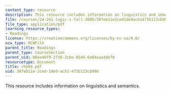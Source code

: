 ```yaml
---
content_type: resource
description: This resource includes information on linguistics and semantics.
file: /courses/24-241-logic-i-fall-2005/38feb11e2ced1de9acb1473b113cb99d_chp04.pdf
file_type: application/pdf
learning_resource_types:
- Readings
license: https://creativecommons.org/licenses/by-nc-sa/4.0/
ocw_type: OCWFile
parent_title: Readings
parent_type: CourseSection
parent_uid: 08ee49f9-2738-2cbe-85d4-6e04eaa3def0
resourcetype: Document
title: chp04.pdf
uid: 38feb11e-2ced-1de9-acb1-473b113cb99d
---
```

This resource includes information on linguistics and semantics.